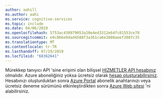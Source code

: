 ```yaml
---
author: aahill
ms.author: aahi
ms.service: cognitive-services
ms.topic: include
ms.date: 04/06/2019
ms.openlocfilehash: 5753ac438979053a20e4ed3312e64fc01553ce78
ms.sourcegitcommit: e9c866e9dad4588f3a361ca6e2888aeef208fc35
ms.translationtype: MT
ms.contentlocale: tr-TR
ms.lasthandoff: 07/19/2019
ms.locfileid: "68362641"
---
```

Mürekkep tanıyıcı API 'sine erişimi olan bilişsel [HIZMETLER API hesabınız](../articles/cognitive-services/cognitive-services-apis-create-account.md) olmalıdır. Azure aboneliğiniz yoksa ücretsiz olarak [hesap oluşturabilirsiniz](https://azure.microsoft.com/try/cognitive-services/). Hesabınızı oluşturduktan sonra [Azure Portal](../articles/cognitive-services/cognitive-services-apis-create-account.md#get-the-keys-for-your-resource) abonelik anahtarınızı veya ücretsiz deneme sürümünü etkinleştirdikten sonra [Azure Web sitesi](https://azure.microsoft.com/try/cognitive-services/my-apis) 'ni alabilirsiniz.